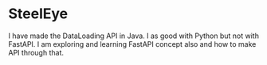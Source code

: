 # SteelEye

I have made the DataLoading API in Java. I as good with Python but not with FastAPI. I am exploring and learning FastAPI concept also and how to make API through that.
